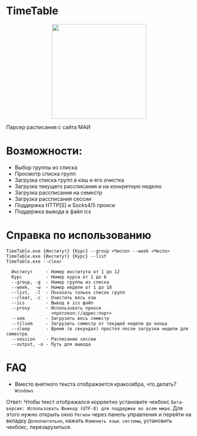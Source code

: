 # TimeTable
<p align="center">
<img width="256" height="256" src="https://i.ibb.co/hBq3MfS/2022-10-11-195636745.png">
<p align="center">

Парсер расписания с сайта МАИ

# Возможности:

- Выбор группы из списка
- Просмотр списка групп
- Загрузка списка групп в кэш и его очистка
- Загрузка текущего рассписания и на конкретную неделю
- Загрузка рассписания на семестр
- Загрузка рассписания сессии
- Поддержка HTTP[S] и Socks4/5 прокси
- Поддержка вывода в файл ics

# Справка по использованию

```
TimeTable.exe {Институт} {Курс} --group <Число> --week <Число>
TimeTable.exe {Институт} {Курс} --list
TimeTable.exe --clear

  Институт     - Номер института от 1 до 12
  Курс         - Номер курса от 1 до 6
  --group, -g  - Номер группы из списка
  --week,  -w  - Номер недели от 1 до 18
  --list,  -l  - Показать только список групп
  --clear, -c  - Очистить весь кэш
  --ics        - Вывод в ics файл
  --proxy      - Использовать прокси
                 <протокол://адрес:порт>
  --sem        - Загрузить весь семестр
  --tilsem     - Загрузить семестр от текущей недели до конца
  --sleep      - Время (в секундах) простоя после загрузки недели для семестра
  --session    - Расписание сессии
  --output, -o - Путь для вывода
```

# FAQ

- Вместо внятного текста отображается кракозябра, что делать? `Windows`

Ответ: Чтобы текст отображался корректно установите чекбокс `Бета-версия: Использовать Юникод (UTF-8) для поддержки во всем мире`. Для этого нужно открыть окно `Регион` через панель управления и перейти на вкладку `Дополнительно`, нажать `Изменить язык системы`, установить чекбокс, перезарузиться.

